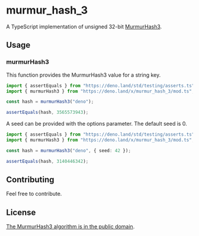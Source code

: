 # murmur_hash_3

A TypeScript implementation of unsigned 32-bit
[MurmurHash3](https://en.wikipedia.org/wiki/MurmurHash#Algorithm).

## Usage

### murmurHash3

This function provides the MurmurHash3 value for a string key.

```ts
import { assertEquals } from "https://deno.land/std/testing/asserts.ts";
import { murmurHash3 } from "https://deno.land/x/murmur_hash_3/mod.ts";

const hash = murmurHash3("deno");

assertEquals(hash, 3565573943);
```

A seed can be provided with the options parameter. The default seed is 0.

```ts
import { assertEquals } from "https://deno.land/std/testing/asserts.ts";
import { murmurHash3 } from "https://deno.land/x/murmur_hash_3/mod.ts";

const hash = murmurHash3("deno", { seed: 42 });

assertEquals(hash, 3140446342);
```

## Contributing

Feel free to contribute.

## License

[The MurmurHash3 algorithm is in the public domain](https://github.com/aappleby/smhasher/blob/61a0530f28277f2e850bfc39600ce61d02b518de/src/MurmurHash3.cpp).
